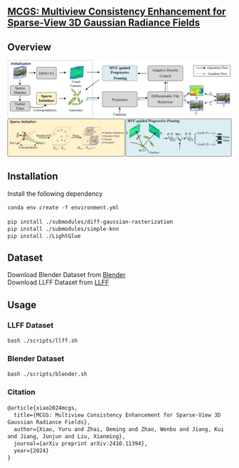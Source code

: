 ## [MCGS: Multiview Consistency Enhancement for Sparse-View 3D Gaussian Radiance Fields](https://arxiv.org/abs/2410.11394)

## Overview
![method](./assets/method.png)

## Installation
Install the following dependency
```
conda env create -f environment.yml  

pip install ./submodules/diff-gaussian-rasterization  
pip install ./submodules/simple-knn  
pip install ./LightGlue
```

## Dataset
Download Blender Dataset from [Blender](https://github.com/bmild/nerf)  
Download LLFF Dataset from [LLFF](https://github.com/Fyusion/LLFF)
## Usage
### LLFF Dataset
```
bash ./scripts/llff.sh
```
### Blender Dataset
```
bash ./scripts/blender.sh
```

### Citation
```
@article{xiao2024mcgs,
  title={MCGS: Multiview Consistency Enhancement for Sparse-View 3D Gaussian Radiance Fields},
  author={Xiao, Yuru and Zhai, Deming and Zhao, Wenbo and Jiang, Kui and Jiang, Junjun and Liu, Xianming},
  journal={arXiv preprint arXiv:2410.11394},
  year={2024}
}
```
 
